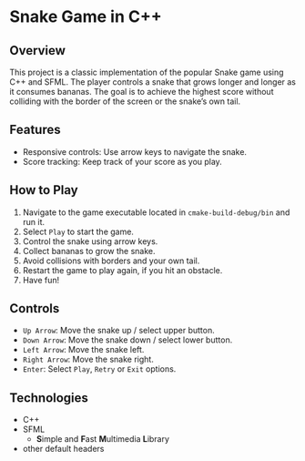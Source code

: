 # Snake Game in C++

## Overview
This project is a classic implementation of the popular Snake game using C++ and SFML. 
The player controls a snake that grows longer and longer as it consumes bananas. 
The goal is to achieve the highest score without colliding with the border of the screen or the snake’s own tail.

## Features
- Responsive controls: Use arrow keys to navigate the snake.
- Score tracking: Keep track of your score as you play.

## How to Play
1. Navigate to the game executable located in `cmake-build-debug/bin` and run it.
2. Select `Play` to start the game.
3. Control the snake using arrow keys.
4. Collect bananas to grow the snake.
5. Avoid collisions with borders and your own tail.
6. Restart the game to play again, if you hit an obstacle.
7. Have fun!

## Controls
- `Up Arrow`: Move the snake up / select upper button.
- `Down Arrow`: Move the snake down / select lower button.
- `Left Arrow`: Move the snake left.
- `Right Arrow`: Move the snake right.
- `Enter`: Select `Play`, `Retry` or `Exit` options.

## Technologies
- C++
- SFML
  - **S**imple and **F**ast **M**ultimedia **L**ibrary
- other default headers